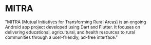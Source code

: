 # MITRA
"MITRA (Mutual Initiatives for Transforming Rural Areas) is an ongoing Android app project developed using Dart and Flutter. It focuses on delivering educational, agricultural, and health resources to rural communities through a user-friendly, ad-free interface."
